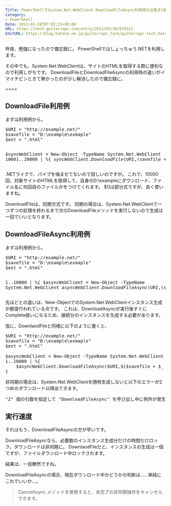 ```yaml
---
Title: PowerShellでSystem.Net.WebClient.DownloadFileAsync利用時の注意点(備忘録)
Category:
- PowerShell
Date: 2013-03-28T07:03:23+09:00
URL: https://tech.guitarrapc.com/entry/2013/03/28/070323
EditURL: https://blog.hatena.ne.jp/guitarrapc_tech/guitarrapc-tech.hatenablog.com/atom/entry/11696248318757675497
---
```


昨夜、勉強になったので備忘録に。
PowerShellではしょっちゅう.NETを利用します。

その中でも、System.Net.WebClientは、サイトのHTMLを取得する際に便利なので利用しがちです。
DownloadFileとDownloadFileAsyncの利用時の違いがイマイチピンときて無かったのが少し解消したので備忘録に。

====


<h2>DownloadFile利用例</h2>
まずは利用例から。
<pre class="brush: powershell">
$URI = &quot;http://example.net/&quot;
$savefile = &quot;D:\example\exmaple&quot;
$ext = &quot;.html&quot;

$syncWebClient = New-Object -TypeName System.Net.WebClient
10001..20000 | %{
    $syncWebClient.DownloadFile($URI,$($savefile + $_ + $ext))
}
</pre>

.NETライクで、パイプを噛ませてないので寂しいのですが。
これで、10000回、対象サイトのHTMLを取得して、自身のD:\exampleにダウンロード、ファイル名に何回目のファイルかをつけてくれます。
$()は部分式ですが、良く使いますね。

DownloadFileは、同期方式です。
同期の場合は、System.Net.WebClientで一つずつの処理を終わるまで次のDownloadFileメソッドを実行しないので生成は一回でいいとなります。

<h2>DownloadFileAsync利用例</h2>
まずは利用例から。
<pre class="brush: powershell">
$URI = &quot;http://example.net/&quot;
$savefile = &quot;D:\example\exmaple&quot;
$ext = &quot;.html&quot;

1..10000 | %{
    $asyncWebClient = New-Object -TypeName System.Net.WebClient
    $asyncWebClient.DownloadFileAsync($URI,$($savefile + $_ + $ext))
}
</pre>

先ほどとの違いは、New-ObjectでのSystem.Net.WebClientインスタンス生成が都度行われている点です。
これは、DownloadAsyncが実行後すぐにComplete扱いになるため、接続分のインスタンスを生成する必要があります。

仮に、DownlaodFileと同様に以下のように書くと、
<pre class="brush: powershell">
$URI = &quot;http://example.net/&quot;
$savefile = &quot;D:\example\exmaple&quot;
$ext = &quot;.html&quot;

$asyncWebClient = New-Object -TypeName System.Net.WebClient
1..10000 | %{
    $asyncWebClient.DownloadFileAsync($URI,$($savefile + $_ + $ext))
}
</pre>

非同期の場合は、System.Net.WebClientを随時生成しないと以下のエラーが2つめのダウンロード以降出てきます。
<pre class="brush: powershell">
&quot;2&quot; 個の引数を指定して &quot;DownloadFileAsync&quot; を呼び出し中に例外が発生しました: &quot;WebClient は同時 I/O 操作をサポートしません。&quot;
</pre>

<h2>実行速度</h2>
それはもう、DownloadFileAsyncの方が早いです。

DownloadFileAsyncなら、必要数のインスタンス生成分だけの時間だけロック。ダウンロードは非同期に。
DownlaodFileだと、インスタンスの生成は一個ですが、ファイルダウンロード中ロックされます。

結果は、一目瞭然ですね。

DownloadFileAsyncの場合、現在ダウンロード中かどうかの判断は……単純にこれでいいか…。
<blockquote>CancelAsync メソッドを使用すると、未完了の非同期操作をキャンセルできます。</blockquote>
